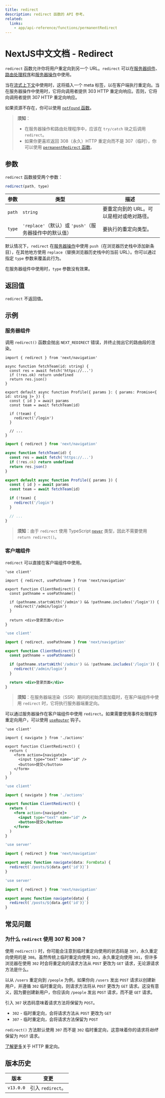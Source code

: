 ```yaml
---
title: redirect
description: redirect 函数的 API 参考。
related:
  links:
    - app/api-reference/functions/permanentRedirect
---
```


# NextJS中文文档 - Redirect

`redirect` 函数允许你将用户重定向到另一个 URL。`redirect` 可以在[服务器组件](/nextjs-cn/app/building-your-application/rendering/server-components)、[路由处理程序](/nextjs-cn/app/building-your-application/routing/route-handlers)和[服务器操作](/nextjs-cn/app/building-your-application/data-fetching/server-actions-and-mutations)中使用。

当在[流式上下文](/nextjs-cn/app/building-your-application/routing/loading-ui-and-streaming#what-is-streaming)中使用时，这将插入一个 meta 标签，以在客户端执行重定向。当在服务器操作中使用时，它将向调用者提供 303 HTTP 重定向响应。否则，它将向调用者提供 307 HTTP 重定向响应。

如果资源不存在，你可以使用 [`notFound` 函数](/nextjs-cn/app/api-reference/functions/not-found)。

> **须知**：
>
> - 在服务器操作和路由处理程序中，应该在 `try/catch` 块之后调用 `redirect`。
> - 如果你更喜欢返回 308（永久）HTTP 重定向而不是 307（临时），你可以使用 [`permanentRedirect` 函数](/nextjs-cn/app/api-reference/functions/permanentRedirect)。

## 参数

`redirect` 函数接受两个参数：

```js
redirect(path, type)
```

| 参数   | 类型                                                   | 描述                                     |
| ------ | ------------------------------------------------------ | ---------------------------------------- |
| `path` | `string`                                               | 要重定向到的 URL。可以是相对或绝对路径。 |
| `type` | `'replace'`（默认）或 `'push'`（服务器操作中的默认值） | 要执行的重定向类型。                     |

默认情况下，`redirect` 在[服务器操作](/nextjs-cn/app/building-your-application/data-fetching/server-actions-and-mutations)中使用 `push`（在浏览器历史栈中添加新条目），在其他地方使用 `replace`（替换浏览器历史栈中的当前 URL）。你可以通过指定 `type` 参数来覆盖此行为。

在服务器组件中使用时，`type` 参数没有效果。

## 返回值

`redirect` 不返回值。

## 示例

### 服务器组件

调用 `redirect()` 函数会抛出 `NEXT_REDIRECT` 错误，并终止抛出它的路由段的渲染。

```tsx switcher
import { redirect } from 'next/navigation'

async function fetchTeam(id: string) {
  const res = await fetch('https://...')
  if (!res.ok) return undefined
  return res.json()
}

export default async function Profile({ params }: { params: Promise<{ id: string }> }) {
  const { id } = await params
  const team = await fetchTeam(id)

  if (!team) {
    redirect('/login')
  }

  // ...
}
```

```jsx switcher
import { redirect } from 'next/navigation'

async function fetchTeam(id) {
  const res = await fetch('https://...')
  if (!res.ok) return undefined
  return res.json()
}

export default async function Profile({ params }) {
  const { id } = await params
  const team = await fetchTeam(id)

  if (!team) {
    redirect('/login')
  }

  // ...
}
```

> **须知**：由于 `redirect` 使用 TypeScript [`never`](https://www.typescriptlang.org/docs/handbook/2/functions.html#never) 类型，因此不需要使用 `return redirect()`。

### 客户端组件

`redirect` 可以直接在客户端组件中使用。

```tsx switcher
'use client'

import { redirect, usePathname } from 'next/navigation'

export function ClientRedirect() {
  const pathname = usePathname()

  if (pathname.startsWith('/admin') && !pathname.includes('/login')) {
    redirect('/admin/login')
  }

  return <div>登录页面</div>
}
```

```jsx switcher
'use client'

import { redirect, usePathname } from 'next/navigation'

export function ClientRedirect() {
  const pathname = usePathname()

  if (pathname.startsWith('/admin') && !pathname.includes('/login')) {
    redirect('/admin/login')
  }

  return <div>登录页面</div>
}
```

> **须知**：在服务器端渲染（SSR）期间的初始页面加载时，在客户端组件中使用 `redirect` 时，它将执行服务器端重定向。

可以通过服务器操作在客户端组件中使用 `redirect`。如果需要使用事件处理程序重定向用户，可以使用 [`useRouter`](/nextjs-cn/app/api-reference/functions/use-router) 钩子。

```tsx switcher
'use client'

import { navigate } from './actions'

export function ClientRedirect() {
  return (
    <form action={navigate}>
      <input type="text" name="id" />
      <button>提交</button>
    </form>
  )
}
```

```jsx switcher
'use client'

import { navigate } from './actions'

export function ClientRedirect() {
  return (
    <form action={navigate}>
      <input type="text" name="id" />
      <button>提交</button>
    </form>
  )
}
```

```ts switcher
'use server'

import { redirect } from 'next/navigation'

export async function navigate(data: FormData) {
  redirect(`/posts/${data.get('id')}`)
}
```

```js switcher
'use server'

import { redirect } from 'next/navigation'

export async function navigate(data) {
  redirect(`/posts/${data.get('id')}`)
}
```

## 常见问题

### 为什么 `redirect` 使用 307 和 308？

使用 `redirect()` 时，你可能会注意到临时重定向使用的状态码是 `307`，永久重定向使用的是 `308`。虽然传统上临时重定向使用 `302`，永久重定向使用 `301`，但许多浏览器在使用 `302` 时会将重定向的请求方法从 `POST` 更改为 `GET` 请求，无论源请求方法是什么。

以从 `/users` 重定向到 `/people` 为例，如果你向 `/users` 发出 `POST` 请求以创建新用户，并遵循 `302` 临时重定向，则请求方法将从 `POST` 更改为 `GET` 请求。这没有意义，因为要创建新用户，你应该向 `/people` 发出 `POST` 请求，而不是 `GET` 请求。

引入 `307` 状态码意味着请求方法将保留为 `POST`。

- `302` - 临时重定向，会将请求方法从 `POST` 更改为 `GET`
- `307` - 临时重定向，会将请求方法保留为 `POST`

`redirect()` 方法默认使用 `307` 而不是 `302` 临时重定向，这意味着你的请求将*始终*保留为 `POST` 请求。

[了解更多](https://developer.mozilla.org/docs/Web/HTTP/Redirections)关于 HTTP 重定向。

## 版本历史

| 版本      | 变更              |
| --------- | ----------------- |
| `v13.0.0` | 引入 `redirect`。 |
